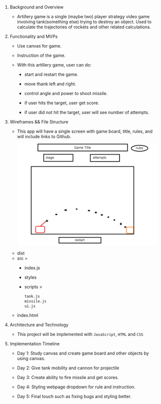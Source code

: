 1. Background and Overview 
   - Artillery game is a single (maybe two) player strategy video game involving tank(something else) trying to destroy an object. Used to calculate the trajectories of rockets and other related calculations.

2. Functionality and MVPs 
   - Use canvas for game.
   - Instruction of the game.
   - With this artillery game, user can do:
   
        - start and restart the game.
        
        - move thank left and right.
        
        - control angle and power to shoot missile.
        
        - if user hits the target, user get score.
        
        - if user did not hit the target, user will see number of attempts.
        
3. Wireframes && File Structure
   - This app will have a single screen with game board, title, rules, and will include links to Github. 
   
     ![alt text](https://github.com/nhsb00/Artillery/blob/master/dist/images/wire.png)
   
   * dist
   * src > 
        * index.js
        * styles
        * scripts >  
        
              tank.js
              missile.js
              ui.js
   * index.html
                
4. Architecture and Technology 
    - This project will be implemented with `JavaScript`, `HTML` and `CSS`
5. Implementation Timeline 
    - Day 1: Study canvas and create game board and other objects by using canvas.
    
    - Day 2: Give tank mobility and cannon for projectile

    - Day 3: Create ability to fire missile and get scores.

    - Day 4: Styling webpage dropdown for rule and instruction.

    - Day 5: Final touch such as fixing bugs and styling better.

